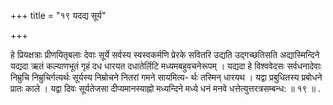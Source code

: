 +++
title = "१९ यदद्य सूर्य"

+++

हे प्रियक्षत्राः प्रीणयितृबलाः देवाः सूर्ये सर्वस्य स्वस्वकर्मणि प्रेरके सवितरि उद्यति उद्गच्छतिसति अद्यास्मिन्दिने यद्यदा ऋतं कल्याणभूतं गृहं दध धारयत दधातेर्लिटि मध्यमबहुवचनेरूपम् । यद्यदा हे विश्ववेदसः सर्वधनादेवाः निम्रुचि निम्रुचिर्गत्यर्थः सूर्यस्य निम्रोचने नितरां गमने सायमित्य- र्थः तस्मिन् धारयथ । यद्वा प्रबुधितस्य प्रबोधने प्रातः काले । यद्वा दिवः सूर्यतेजसा दीप्यमानस्याह्नो मध्यन्दिने मध्ये धनं मनवे धत्तेत्युत्तरत्रसम्बन्ध: ॥ १९ ॥ .